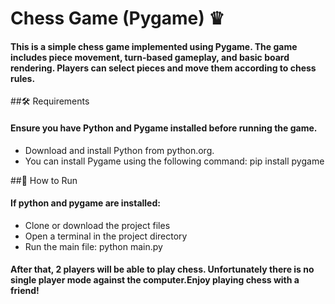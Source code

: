 # Chess Game (Pygame) ♛

#### This is a simple chess game implemented using Pygame. The game includes piece movement, turn-based gameplay, and basic board rendering. Players can select pieces and move them according to chess rules.

##🛠 Requirements
#### Ensure you have Python and Pygame installed before running the game.
- Download and install Python from python.org.
- You can install Pygame using the following command: pip install pygame

##🚀 How to Run
#### If python and pygame are installed:
- Clone or download the project files
- Open a terminal in the project directory
- Run the main file: python main.py
#### After that, 2 players will be able to play chess. Unfortunately there is no single player mode against the computer.Enjoy playing chess with a friend!


